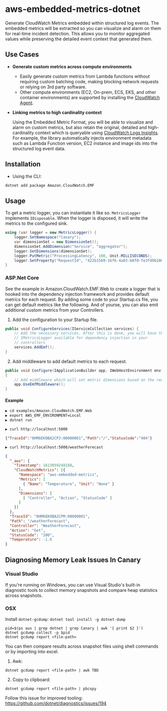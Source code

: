 # aws-embedded-metrics-dotnet

Generate CloudWatch Metrics embedded within structured log events. The embedded metrics will be extracted so you can visualize and alarm on them for real-time incident detection. This allows you to monitor aggregated values while preserving the detailed event context that generated them.

## Use Cases

- **Generate custom metrics across compute environments**

  - Easily generate custom metrics from Lambda functions without requiring custom batching code, making blocking network requests or relying on 3rd party software.
  - Other compute environments (EC2, On-prem, ECS, EKS, and other container environments) are supported by installing the [CloudWatch Agent](https://docs.aws.amazon.com/AmazonCloudWatch/latest/monitoring/CloudWatch_Embedded_Metric_Format_Generation_CloudWatch_Agent.html).

- **Linking metrics to high cardinality context**

  Using the Embedded Metric Format, you will be able to visualize and alarm on custom metrics, but also retain the original, detailed and high-cardinality context which is queryable using [CloudWatch Logs Insights](https://docs.aws.amazon.com/AmazonCloudWatch/latest/logs/AnalyzingLogData.html). For example, the library automatically injects environment metadata such as Lambda Function version, EC2 instance and image ids into the structured log event data.

## Installation

- Using the CLI:

```sh
dotnet add package Amazon.CloudWatch.EMF
```

## Usage

To get a metric logger, you can instantiate it like so.
`MetricsLogger` implements `IDisposable`. 
When the logger is disposed, it will write the metrics to the configured sink.

```c#
using (var logger = new MetricsLogger() {
    logger.SetNamespace("Canary");
    var dimensionSet = new DimensionSet();
    dimensionSet.AddDimension("Service", "aggregator");
    logger.SetDimensions(dimensionSet);
    logger.PutMetric("ProcessingLatency", 100, Unit.MILLISECONDS);
    logger.SetProperty("RequestId", "422b1569-16f6-4a03-b8f0-fe3fd9b100f8");
}
```

### ASP.Net Core

See the example in Amazon.CloudWatch.EMF.Web to create a logger that is hooked into the dependency injection framework and provides default metrics for each request. By adding some code to your Startup.cs file, you can get default metrics like the following. And of yourse, you can also emit additional custom metrics from your Controllers.

1. Add the configuration to your Startup file.

```cs
public void ConfigureServices(IServiceCollection services) {
    // Add the necessary services. After this is done, you will have the
    // IMetricsLogger available for dependency injection in your
    // controllers
    services.AddEmf();
}
```

2. Add middleware to add default metrics to each request.

```cs
public void Configure(IApplicationBuilder app, IWebHostEnvironment env)
{
    // Add middleware which will set metric dimensions based on the request routing
    app.UseEmfMiddleware();
}
```

#### Example

```sh
▶ cd examples/Amazon.CloudWatch.EMF.Web
▶ export AWS_EMF_ENVIRONMENT=Local
▶ dotnet run
```

```sh
▶ curl http://localhost:5000
```

```json
{"TraceId":"0HM6EKOBA2CPJ:00000001","Path":"/","StatusCode":"404"}
```

```sh
▶ curl http://localhost:5000/weatherForecast
```

```json
{
  "_aws": {
    "Timestamp": 1613059248188,
    "CloudWatchMetrics": [{
      "Namespace": "aws-embedded-metrics",
      "Metrics": [
        { "Name": "Temperature", "Unit": "None" }
      ],
      "Dimensions": [
        [ "Controller", "Action", "StatusCode" ]
      ]
    }]
  },
  "TraceId": "0HM6EKOBA2CPM:00000001",
  "Path": "/weatherForecast",
  "Controller": "WeatherForecast",
  "Action": "Get",
  "StatusCode": "200",
  "Temperature": -1.0
}
```

## Diagnosing Memory Leak Issues In Canary

### Visual Studio

If you're running on Windows, you can use Visual Studio's built-in diagnostic tools to collect memory
snapshots and compare heap statistics across snapshots.

### OSX

Install `dotnet-gcdump`: `dotnet tool install -g dotnet-dump`

```
pid=$(ps aux | grep dotnet | grep Canary | awk '{ print $2 }')
dotnet gcdump collect -p $pid
dotnet gcdump report <file-path>
```

You can then compare results across snapshot files using shell commands or by importing into excel.

1. Awk:

```
dotnet gcdump report <file-path> | awk TBD
```

2. Copy to clipboard:

```
dotnet gcdump report <file-path> | pbcopy
```

Follow this issue for improved tooling: https://github.com/dotnet/diagnostics/issues/194